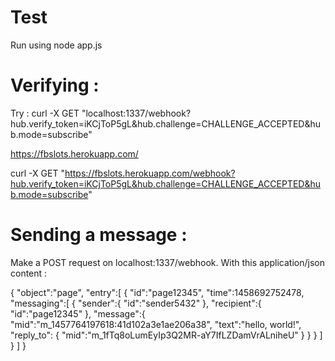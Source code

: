 # Test
Run using node app.js

# Verifying : 

Try : curl -X GET "localhost:1337/webhook?hub.verify_token=iKCjToP5gL&hub.challenge=CHALLENGE_ACCEPTED&hub.mode=subscribe"

https://fbslots.herokuapp.com/

curl -X GET "https://fbslots.herokuapp.com/webhook?hub.verify_token=iKCjToP5gL&hub.challenge=CHALLENGE_ACCEPTED&hub.mode=subscribe"


# Sending a message  : 


Make a POST request on localhost:1337/webhook. 
With this application/json content  :

{
  "object":"page",
  "entry":[
    {
      "id":"page12345",
      "time":1458692752478,
      "messaging":[
        {
          "sender":{
            "id":"sender5432"
          },
          "recipient":{
            "id":"page12345"
          },
		  "message":{
			    "mid":"m_1457764197618:41d102a3e1ae206a38",
			    "text":"hello, world!",
			    "reply_to": {
			      "mid":"m_1fTq8oLumEyIp3Q2MR-aY7IfLZDamVrALniheU"
			    }
			  }
	      }
      ]
    }
  ]
}

